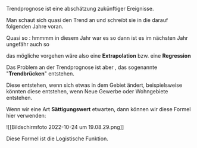 Trendprognose ist eine abschätzung zukünftiger Ereignisse.

Man schaut sich quasi den Trend an und schreibt sie in die darauf folgenden Jahre voran.

Quasi so : hmmmm in diesem Jahr war es so dann ist es im nächsten Jahr ungefähr auch so

das mögliche vorgehen wäre also eine **Extrapolation** bzw. eine **Regression**

Das Problem an der Trendprognose ist aber , das sogenannte "**Trendbrücken**" entstehen.

Diese entstehen, wenn sich etwas in dem Gebiet ändert, beispielsweise könnten diese entstehen, wenn Neue Gewerbe oder Wohngebiete entstehen.

Wenn wir eine Art **Sättigungswert** etwarten, dann können wir diese Formel hier verwenden:

![[Bildschirmfoto 2022-10-24 um 19.08.29.png]]

Diese Formel ist die Logistische Funktion.

